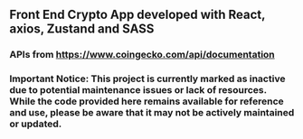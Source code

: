 ## Front End Crypto App developed with React, axios, Zustand and SASS
### APIs from https://www.coingecko.com/api/documentation
### Important Notice: This project is currently marked as inactive due to potential maintenance issues or lack of resources. While the code provided here remains available for reference and use, please be aware that it may not be actively maintained or updated.
